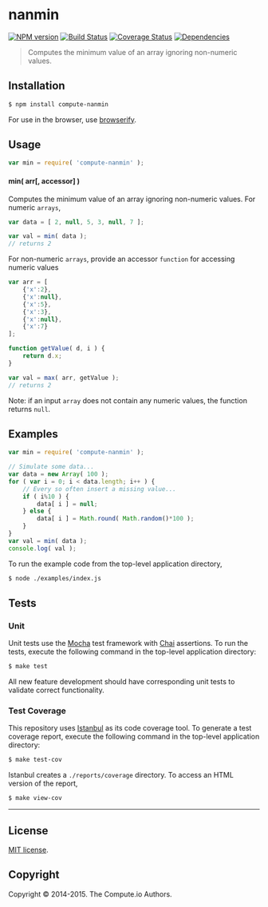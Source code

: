 nanmin
===
[![NPM version][npm-image]][npm-url] [![Build Status][travis-image]][travis-url] [![Coverage Status][coveralls-image]][coveralls-url] [![Dependencies][dependencies-image]][dependencies-url]

> Computes the minimum value of an array ignoring non-numeric values.


## Installation

``` bash
$ npm install compute-nanmin
```

For use in the browser, use [browserify](https://github.com/substack/node-browserify).


## Usage

``` javascript
var min = require( 'compute-nanmin' );
```

#### min( arr[, accessor] )

Computes the minimum value of an array ignoring non-numeric values. For numeric `arrays`,

``` javascript
var data = [ 2, null, 5, 3, null, 7 ];

var val = min( data );
// returns 2
```

For non-numeric `arrays`, provide an accessor `function` for accessing numeric values

``` javascript
var arr = [
	{'x':2},
	{'x':null},
	{'x':5},
	{'x':3},
	{'x':null},
	{'x':7}
];

function getValue( d, i ) {
	return d.x;
}

var val = max( arr, getValue );
// returns 2
```

Note: if an input `array` does not contain any numeric values, the function returns `null`.


## Examples

``` javascript
var min = require( 'compute-nanmin' );

// Simulate some data...
var data = new Array( 100 );
for ( var i = 0; i < data.length; i++ ) {
	// Every so often insert a missing value...
	if ( i%10 ) {
		data[ i ] = null;
	} else {
		data[ i ] = Math.round( Math.random()*100 );
	}
}
var val = min( data );
console.log( val );
```

To run the example code from the top-level application directory,

``` bash
$ node ./examples/index.js
```


## Tests

### Unit

Unit tests use the [Mocha](http://mochajs.org) test framework with [Chai](http://chaijs.com) assertions. To run the tests, execute the following command in the top-level application directory:

``` bash
$ make test
```

All new feature development should have corresponding unit tests to validate correct functionality.


### Test Coverage

This repository uses [Istanbul](https://github.com/gotwarlost/istanbul) as its code coverage tool. To generate a test coverage report, execute the following command in the top-level application directory:

``` bash
$ make test-cov
```

Istanbul creates a `./reports/coverage` directory. To access an HTML version of the report,

``` bash
$ make view-cov
```


---
## License

[MIT license](http://opensource.org/licenses/MIT).


## Copyright

Copyright &copy; 2014-2015. The Compute.io Authors.


[npm-image]: http://img.shields.io/npm/v/compute-nanmin.svg
[npm-url]: https://npmjs.org/package/compute-nanmin

[travis-image]: http://img.shields.io/travis/compute-io/nanmin/master.svg
[travis-url]: https://travis-ci.org/compute-io/nanmin

[coveralls-image]: https://img.shields.io/coveralls/compute-io/nanmin/master.svg
[coveralls-url]: https://coveralls.io/r/compute-io/nanmin?branch=master

[dependencies-image]: http://img.shields.io/david/compute-io/nanmin.svg
[dependencies-url]: https://david-dm.org/compute-io/nanmin

[dev-dependencies-image]: http://img.shields.io/david/dev/compute-io/nanmin.svg
[dev-dependencies-url]: https://david-dm.org/dev/compute-io/nanmin

[github-issues-image]: http://img.shields.io/github/issues/compute-io/nanmin.svg
[github-issues-url]: https://github.com/compute-io/nanmin/issues
